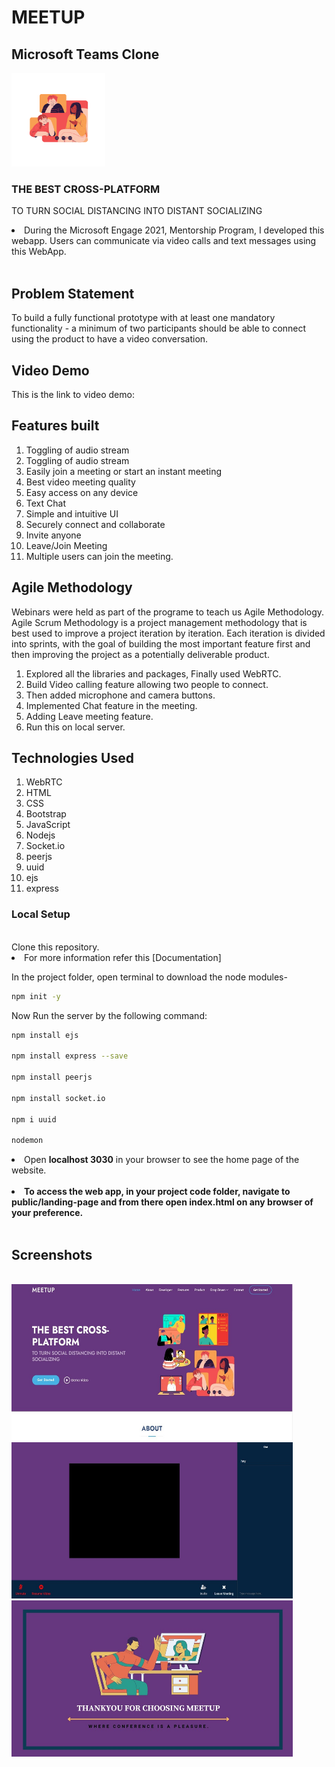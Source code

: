 # MEETUP
## Microsoft Teams Clone
<img src="ss\logogit.png" width="150" height="150"/>

### THE BEST CROSS-PLATFORM
TO TURN SOCIAL DISTANCING INTO DISTANT SOCIALIZING

<li>During the Microsoft Engage 2021, Mentorship Program, I developed this webapp. Users can communicate via video calls and text messages using this WebApp.</li>
<br>

## Problem Statement

To build a fully functional prototype with at least one mandatory functionality - a minimum of two participants should be able to connect using the product to have a video conversation.

## Video Demo 

This is the link to video demo: 

## Features built


1. Toggling of audio stream
2. Toggling of audio stream 
3. Easily join a meeting or start an instant meeting
4. Best video meeting quality
5. Easy access on any device
6. Text Chat
7. Simple and intuitive UI
8. Securely connect and collaborate
9. Invite anyone
10. Leave/Join Meeting 
11. Multiple users can join the meeting.

## Agile Methodology

Webinars were held as part of the programe to teach us Agile Methodology. Agile Scrum Methodology is a project management methodology that is best used to improve a project iteration by iteration. Each iteration is divided into sprints, with the goal of building the most important feature first and then improving the project as a potentially deliverable product.

1. Explored all the libraries and packages, Finally used WebRTC.
2. Build Video calling feature allowing two people to connect.
3. Then added microphone and camera buttons.
4. Implemented Chat feature in the meeting.
5. Adding Leave meeting feature.
6. Run this on local server.


## Technologies Used 

1. WebRTC
2. HTML 
3. CSS 
4. Bootstrap
5. JavaScript
6. Nodejs
7. Socket.io
8. peerjs
9. uuid
10. ejs
11. express


### Local Setup


<br>
Clone this repository.
<li>For more information refer this [Documentation]</li>


In the project folder, open terminal to download the node modules-
```bash
npm init -y
```
Now Run the server by the following command:
```bash
npm install ejs

npm install express --save

npm install peerjs

npm install socket.io

npm i uuid

nodemon
```

<li>Open <strong>localhost 3030</strong> in your browser to see the home page of the website.</li>


<br>
<li><strong>To access the web app, in your project code folder, navigate to public/landing-page and from there open index.html on any browser of your preference.</strong></li>
<br>


## Screenshots

<br>
<img src="ss\portfolio-3.jpeg" width="450" height="250"/>
<img src="ss\portfolio-4.jpeg" width="450" height="250"/>
<img src="ss\portfolio-2.jpeg" width="450" height="250"/>







